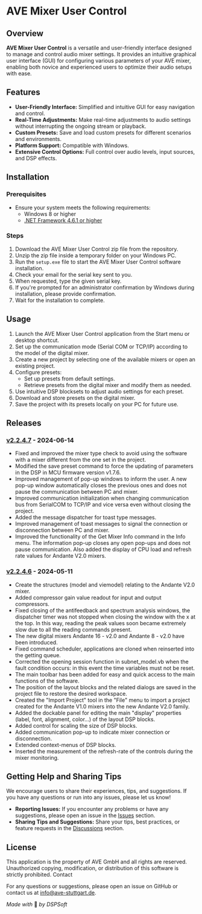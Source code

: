 # AVE Mixer User Control

## Overview

**AVE Mixer User Control** is a versatile and user-friendly interface designed to manage and control audio mixer settings. It provides an intuitive graphical user interface (GUI) for configuring various parameters of your AVE mixer, enabling both novice and experienced users to optimize their audio setups with ease.

## Features

- **User-Friendly Interface:** Simplified and intuitive GUI for easy navigation and control.
- **Real-Time Adjustments:** Make real-time adjustments to audio settings without interrupting the ongoing stream or playback.
- **Custom Presets:** Save and load custom presets for different scenarios and environments.
- **Platform Support:** Compatible with Windows.
- **Extensive Control Options:** Full control over audio levels, input sources, and DSP effects.

## Installation

### Prerequisites

- Ensure your system meets the following requirements:
  - Windows 8 or higher
  - [.NET Framework 4.6.1 or higher](https://dotnet.microsoft.com/download/dotnet-framework)

### Steps

1. Download the AVE Mixer User Control zip file from the repository.
2. Unzip the zip file inside a temporary folder on your Windows PC.
3. Run the `setup.exe` file to start the AVE Mixer User Control software installation.
4. Check your email for the serial key sent to you.
5. When requested, type the given serial key.
6. If you're prompted for an administrator confirmation by Windows during installation, please provide confirmation.
7. Wait for the installation to complete.

## Usage

1. Launch the AVE Mixer User Control application from the Start menu or desktop shortcut.
2. Set up the communication mode (Serial COM or TCP/IP) according to the model of the digital mixer.
3. Create a new project by selecting one of the available mixers or open an existing project.
4. Configure presets:
   - Set up presets from default settings.
   - Retrieve presets from the digital mixer and modify them as needed.
5. Use intuitive DSP blocksets to adjust audio settings for each preset.
6. Download and store presets on the digital mixer.
7. Save the project with its presets locally on your PC for future use.

## Releases

### [v2.2.4.7](https://github.com/ave-audio/ave-mixer-user-control/releases/installer/v2.2.4.7) - 2024-06-14
- Fixed and improved the mixer type check to avoid using the software with a mixer different from the one set in the project.
- Modified the save preset command to force the updating of parameters in the DSP in MCU firmware version v1.7.6.
- Improved management of pop-up windows to inform the user. A new pop-up window automatically closes the previous ones and does not pause the communication between PC and mixer.
- Improved communication initialization when changing communication bus from SerialCOM to TCP/IP and vice versa even without closing the project.
- Added the message dispatcher for toast type messages.
- Improved management of toast messages to signal the connection or disconnection between PC and mixer.
- Improved the functionality of the Get Mixer Info command in the Info menu. The information pop-up closes any open pop-ups and does not pause communication. Also added the display of CPU load and refresh rate values ​​for Andante V2.0 mixers.

### [v2.2.4.6](https://github.com/ave-audio/ave-mixer-user-control/raw/22a0db377b934dd5d6fa486af07069eeaaa9d937/releases/installer/v2.2.4.6/AVE%20Mixer%20User%20Control%20-%20V2.2.4.6.zip) - 2024-05-11
- Create the structures (model and viemodel) relating to the Andante V2.0 mixer.
- Added compressor gain value readout for input and output compressors.
- Fixed closing of the antifeedback and spectrum analysis windows, the dispatcher timer was not stopped when closing the window with the x at the top. In this way, reading the peak values soon became extremely slow due to all the reading commands present.
- The new digital mixers Andante 16 - v2.0 and Andante 8 - v2.0 have been introduced.
- Fixed command scheduler, applications are cloned when reinserted into the getting queue.
- Corrected the opening session function in subnet_model.vb when the fault condition occurs: in this event the time variables must not be reset.
- The main toolbar has been added for easy and quick access to the main functions of the software.
- The position of the layout blocks and the related dialogs are saved in the project file to restore the desired workspace.
- Created the "Import Project" tool in the "File" menu to import a project created for the Andante V1.0 mixers into the new Andante V2.0 family.
- Added the dockable panel for editing the main "display" properties (label, font, alignment, color...) of the layout DSP blocks.
- Added control for scaling the size of DSP blocks.
- Added communication pop-up to indicate mixer connection or disconnection.
- Extended context-menus of DSP blocks.
- Inserted the measurement of the refresh-rate of the controls during the mixer monitoring.

## Getting Help and Sharing Tips

We encourage users to share their experiences, tips, and suggestions. If you have any questions or run into any issues, please let us know!

- **Reporting Issues:** If you encounter any problems or have any suggestions, please open an issue in the [Issues](https://github.com/ave-audio/ave-mixer-user-control/issues) section.
- **Sharing Tips and Suggestions:** Share your tips, best practices, or feature requests in the [Discussions](https://github.com/ave-audio/ave-mixer-user-control/discussions) section.

## License

This application is the property of AVE GmbH and all rights are reserved. Unauthorized copying, modification, or distribution of this software is strictly prohibited.
Contact

For any questions or suggestions, please open an issue on GitHub or contact us at info@ave-stuttgart.de.

*Made with* 💛 *by DSPSoft*


